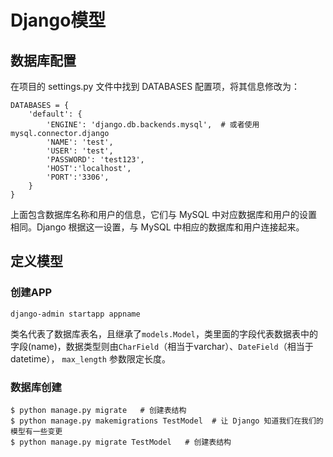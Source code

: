 # Django模型

## 数据库配置

在项目的 settings.py 文件中找到 DATABASES 配置项，将其信息修改为：

```mysql
DATABASES = {
    'default': {
        'ENGINE': 'django.db.backends.mysql',  # 或者使用 mysql.connector.django
        'NAME': 'test',
        'USER': 'test',
        'PASSWORD': 'test123',
        'HOST':'localhost',
        'PORT':'3306',
    }
}
```



上面包含数据库名称和用户的信息，它们与 MySQL 中对应数据库和用户的设置相同。Django 根据这一设置，与 MySQL 中相应的数据库和用户连接起来。

## 定义模型

### 创建APP

```
django-admin startapp appname
```

类名代表了数据库表名，且继承了`models.Model`，类里面的字段代表数据表中的字段(name)，数据类型则由`CharField`（相当于varchar）、`DateField`（相当于datetime）， `max_length` 参数限定长度。

### 数据库创建

```
$ python manage.py migrate   # 创建表结构
$ python manage.py makemigrations TestModel  # 让 Django 知道我们在我们的模型有一些变更
$ python manage.py migrate TestModel   # 创建表结构
```

